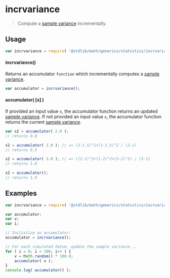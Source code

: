 incrvariance
===

> Compute a [sample variance][sample-variance] incrementally.


<!-- <usage> -->

## Usage

``` javascript
var incrvariance = require( '@stdlib/math/generics/statistics/incrvariance' );
```

#### incrvariance()

Returns an accumulator `function` which incrementally computes a [sample variance][sample-variance].

``` javascript
var accumulator = incrvariance();
```

#### accumulator( \[x\] )

If provided an input value `x`, the accumulator function returns an updated [sample variance][sample-variance]. If not provided an input value `x`, the accumulator function returns the current [sample variance][sample-variance].

``` javascript
var s2 = accumulator( 2.0 );
// returns 0.0

s2 = accumulator( 1.0 ); // => (2-1.5)^2+(1-1.5)^2 / (2-1)
// returns 0.5

s2 = accumulator( 3.0 ); // => ((2-2)^2+(1-2)^2+(3-2)^2) / (3-1)
// returns 1.0

s2 = accumulator();
// returns 1.0
```

<!-- </usage> -->


<!-- <examples> -->

## Examples

``` javascript
var incrvariance = require( '@stdlib/math/generics/statistics/incrvariance' );

var accumulator;
var v;
var i;

// Initialize an accumulator:
accumulator = incrvariance();

// For each simulated datum, update the sample variance...
for ( i = 0; i < 100; i++ ) {
    v = Math.random() * 100.0;
    accumulator( v );
}
console.log( accumulator() );
```

<!-- </examples> -->


<!-- <links> -->

[sample-variance]: https://en.wikipedia.org/wiki/Variance

<!-- </links> -->
